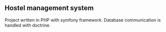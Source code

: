 ## Hostel management system

Project written in PHP with symfony framework.
Database communication is handled with doctrine.
